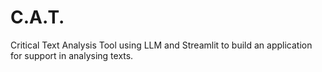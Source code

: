 # C.A.T.
Critical Text Analysis Tool using LLM and Streamlit to build an application for support in analysing texts.
